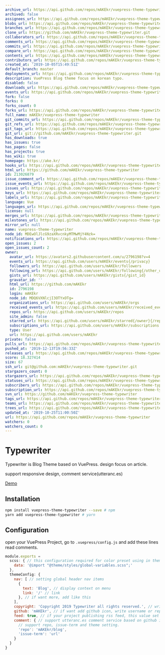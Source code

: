 ```yaml
---
archive_url: https://api.github.com/repos/mAKEkr/vuepress-theme-typewriter/{archive_format}{/ref}
archived: false
assignees_url: https://api.github.com/repos/mAKEkr/vuepress-theme-typewriter/assignees{/user}
blobs_url: https://api.github.com/repos/mAKEkr/vuepress-theme-typewriter/git/blobs{/sha}
branches_url: https://api.github.com/repos/mAKEkr/vuepress-theme-typewriter/branches{/branch}
clone_url: https://github.com/mAKEkr/vuepress-theme-typewriter.git
collaborators_url: https://api.github.com/repos/mAKEkr/vuepress-theme-typewriter/collaborators{/collaborator}
comments_url: https://api.github.com/repos/mAKEkr/vuepress-theme-typewriter/comments{/number}
commits_url: https://api.github.com/repos/mAKEkr/vuepress-theme-typewriter/commits{/sha}
compare_url: https://api.github.com/repos/mAKEkr/vuepress-theme-typewriter/compare/{base}...{head}
contents_url: https://api.github.com/repos/mAKEkr/vuepress-theme-typewriter/contents/{+path}
contributors_url: https://api.github.com/repos/mAKEkr/vuepress-theme-typewriter/contributors
created_at: '2019-10-05T15:49:51Z'
default_branch: master
deployments_url: https://api.github.com/repos/mAKEkr/vuepress-theme-typewriter/deployments
description: VuePress Blog theme focus on korean typo.
disabled: false
downloads_url: https://api.github.com/repos/mAKEkr/vuepress-theme-typewriter/downloads
events_url: https://api.github.com/repos/mAKEkr/vuepress-theme-typewriter/events
fork: false
forks: 0
forks_count: 0
forks_url: https://api.github.com/repos/mAKEkr/vuepress-theme-typewriter/forks
full_name: mAKEkr/vuepress-theme-typewriter
git_commits_url: https://api.github.com/repos/mAKEkr/vuepress-theme-typewriter/git/commits{/sha}
git_refs_url: https://api.github.com/repos/mAKEkr/vuepress-theme-typewriter/git/refs{/sha}
git_tags_url: https://api.github.com/repos/mAKEkr/vuepress-theme-typewriter/git/tags{/sha}
git_url: git://github.com/mAKEkr/vuepress-theme-typewriter.git
has_downloads: true
has_issues: true
has_pages: false
has_projects: true
has_wiki: true
homepage: https://ake.kr/
hooks_url: https://api.github.com/repos/mAKEkr/vuepress-theme-typewriter/hooks
html_url: https://github.com/mAKEkr/vuepress-theme-typewriter
id: 213026879
issue_comment_url: https://api.github.com/repos/mAKEkr/vuepress-theme-typewriter/issues/comments{/number}
issue_events_url: https://api.github.com/repos/mAKEkr/vuepress-theme-typewriter/issues/events{/number}
issues_url: https://api.github.com/repos/mAKEkr/vuepress-theme-typewriter/issues{/number}
keys_url: https://api.github.com/repos/mAKEkr/vuepress-theme-typewriter/keys{/key_id}
labels_url: https://api.github.com/repos/mAKEkr/vuepress-theme-typewriter/labels{/name}
language: Vue
languages_url: https://api.github.com/repos/mAKEkr/vuepress-theme-typewriter/languages
license: null
merges_url: https://api.github.com/repos/mAKEkr/vuepress-theme-typewriter/merges
milestones_url: https://api.github.com/repos/mAKEkr/vuepress-theme-typewriter/milestones{/number}
mirror_url: null
name: vuepress-theme-typewriter
node_id: MDEwOlJlcG9zaXRvcnkyMTMwMjY4Nzk=
notifications_url: https://api.github.com/repos/mAKEkr/vuepress-theme-typewriter/notifications{?since,all,participating}
open_issues: 2
open_issues_count: 2
owner:
  avatar_url: https://avatars2.githubusercontent.com/u/2796198?v=4
  events_url: https://api.github.com/users/mAKEkr/events{/privacy}
  followers_url: https://api.github.com/users/mAKEkr/followers
  following_url: https://api.github.com/users/mAKEkr/following{/other_user}
  gists_url: https://api.github.com/users/mAKEkr/gists{/gist_id}
  gravatar_id: ''
  html_url: https://github.com/mAKEkr
  id: 2796198
  login: mAKEkr
  node_id: MDQ6VXNlcjI3OTYxOTg=
  organizations_url: https://api.github.com/users/mAKEkr/orgs
  received_events_url: https://api.github.com/users/mAKEkr/received_events
  repos_url: https://api.github.com/users/mAKEkr/repos
  site_admin: false
  starred_url: https://api.github.com/users/mAKEkr/starred{/owner}{/repo}
  subscriptions_url: https://api.github.com/users/mAKEkr/subscriptions
  type: User
  url: https://api.github.com/users/mAKEkr
private: false
pulls_url: https://api.github.com/repos/mAKEkr/vuepress-theme-typewriter/pulls{/number}
pushed_at: '2019-12-13T19:56:33Z'
releases_url: https://api.github.com/repos/mAKEkr/vuepress-theme-typewriter/releases{/id}
score: 18.327414
size: 67
ssh_url: git@github.com:mAKEkr/vuepress-theme-typewriter.git
stargazers_count: 0
stargazers_url: https://api.github.com/repos/mAKEkr/vuepress-theme-typewriter/stargazers
statuses_url: https://api.github.com/repos/mAKEkr/vuepress-theme-typewriter/statuses/{sha}
subscribers_url: https://api.github.com/repos/mAKEkr/vuepress-theme-typewriter/subscribers
subscription_url: https://api.github.com/repos/mAKEkr/vuepress-theme-typewriter/subscription
svn_url: https://github.com/mAKEkr/vuepress-theme-typewriter
tags_url: https://api.github.com/repos/mAKEkr/vuepress-theme-typewriter/tags
teams_url: https://api.github.com/repos/mAKEkr/vuepress-theme-typewriter/teams
trees_url: https://api.github.com/repos/mAKEkr/vuepress-theme-typewriter/git/trees{/sha}
updated_at: '2019-10-25T11:00:50Z'
url: https://api.github.com/repos/mAKEkr/vuepress-theme-typewriter
watchers: 0
watchers_count: 0
---
```


# Typewriter
Typewriter is Blog Theme based on VuePress. design focus on article.

support responsive design, comment service(utteranc.es)

[Demo](https://ake.kr/)

## Installation

``` bash
npm install vuepress-theme-typewriter --save # npm
yarn add vuepress-theme-typewriter # yarn
```

## Configuration

open your VuePress Project, go to `.vuepress/config.js` and add these lines read comments.
``` javascript
module.exports =
  scss: { // this configuration required for color preset using in theme
    data: '@import "@theme/styles/global-variables.scss";'
  },
  themeConfig: {
    nav: [ // setting global header nav items
      {
        text: 'Blog', // display context on menu
        link: '/' // link
      }, // if want more, add like this
    ],
    copyright: 'Copyright 2019 Typewriter all rights reserved.', // write copyright on layour footer.
    github: 'mAKEkr', // if want add github icon, write username or repository id(example, mAKEkr or mAKEkr/vuepress-theme-typewriter)
    feed: true, // if your project publishing rss feed, this value set to true. add links on footer.
    comment: { // support utteranc.es comment service based on github issue. if this value(comment) dosen't exists, theme is considered unavailable for comment service.
      // support repo, issue-term and theme setting.
      'repo': 'mAKEkr/blog', 
      'issue-term': 'url'
    }
  }
}

```
